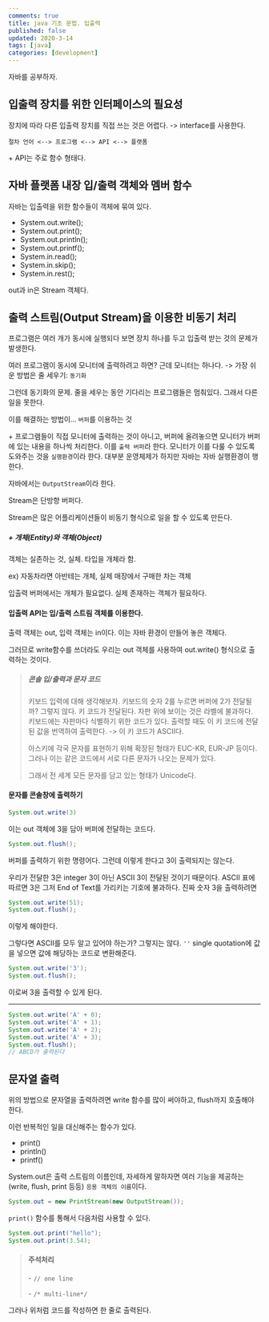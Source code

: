 ```yaml
---
comments: true
title: java 기초 문법. 입출력
published: false
updated: 2020-3-14
tags: [java]
categories: [development]
---
```


자바를 공부하자.



## 입출력 장치를 위한 인터페이스의 필요성

장치에 따라 다른 입출력 장치를 직접 쓰는 것은 어렵다. -> interface를 사용한다.

```
절차 언어 <--> 프로그램 <--> API <--> 플랫폼
```

\+ API는 주로 함수 형태다.



## 자바 플랫폼 내장 입/출력 객체와 멤버 함수

자바는 입출력을 위한 함수들이 객체에 묶여 있다. 

- System.out.write();
- System.out.print();
- System.out.println();
- System.out.printf();
- System.in.read();
- System.in.skip();
- System.in.rest();

out과 in은 Stream 객체다.



## 출력 스트림(Output Stream)을 이용한 비동기 처리

프로그램은 여러 개가 동시에 실행되다 보면 장치 하나를 두고 입출력 받는 것의 문제가 발생한다.

여러 프로그램이 동시에 모니터에 출력하려고 하면? 근데 모니터는 하나다. -> 가장 쉬운 방법은 줄 세우기: `동기화`

그런데 동기화의 문제. 줄을 세우는 동안 기다리는 프로그램들은 멈춰있다. 그래서 다른 일을 못한다.

이를 해결하는 방법이... `버퍼`를 이용하는 것

\+ 프로그램들이 직접 모니터에 출력하는 것이 아니고, 버퍼에 올려놓으면 모니터가 버퍼에 있는 내용을 하나씩 처리한다. 이를 `출력 버퍼`라 한다. 모니터가 이를 다룰 수 있도록 도와주는 것을 `실행환경`이라 한다. 대부분 운영체제가 하지만 자바는 자바 실행환경이 행한다.

자바에서는 `OutputStream`이라 한다. 

Stream은 단방향 버퍼다. 

Stream은 많은 어플리케이션들이 비동기 형식으로 일을 할 수 있도록 만든다.



##### \+ 개체(Entity)와 객체(Object)

객체는 실존하는 것, 실체. 타입을 개체라 함.

ex) 자동차라면 아반테는 개체, 실제 매장에서 구매한 차는 객체



입출력 버퍼에서는 개체가 필요없다. 실제 존재하는 객체가 필요하다.

#### 입출력 API는 입/출력 스트림 객체를 이용한다.

출력 객체는 out, 입력 객체는 in이다. 이는 자바 환경이 만들어 놓은 객체다. 

그러므로 write함수를 쓰더라도 우리는 out 객체를 사용하여 out.write() 형식으로 출력하는 것이다.



> ##### 콘솔 입/출력과 문자 코드
>
> 키보드 입력에 대해 생각해보자. 키보드의 숫자 2를 누르면 버퍼에 2가 전달될까? 그렇지 않다. 키 코드가 전달된다. 자판 위에 보이는 것은 라벨에 불과하다. 키보드에는 자판마다 식별하기 위한 코드가 있다. 출력할 때도 이 키 코드에 전달된 값을 번역하여 출력한다. -> 이 키 코드가 ASCII다.
>
> 아스키에 각국 문자를 표현하기 위해 확장된 형태가 EUC-KR, EUR-JP 등이다. 그러나 이는 같은 코드에서 서로 다른 문자가 나오는 문제가 있다.
>
> 그래서 전 세계 모든 문자를 담고 있는 형태가 Unicode다.



#### 문자를 콘솔창에 출력하기

```java
System.out.write(3)
```

이는 out 객체에 3을 담아 버퍼에 전달하는 코드다.

```java
System.out.flush();
```

버퍼를 출력하기 위한 명령어다. 그런데 이렇게 한다고 3이 출력되지는 않는다. 

우리가 전달한 3은 integer 3이 아닌 ASCII 3이 전달된 것이기 때문이다. ASCII 표에 따르면 3은 그저 End of Text를 가리키는 기호에 불과하다. 진짜 숫자 3을 출력하려면

```java
System.out.write(51);
System.out.flush();
```

이렇게 해야한다.

그렇다면 ASCII를 모두 알고 있어야 하는가? 그렇지는 않다. `''` single quotation에 값을 넣으면 값에 해당하는 코드로 변환해준다.

```java
System.out.write('3');
System.out.flush();
```

이로써 3을 출력할 수 있게 된다.

---

```java
System.out.write('A' + 0);
System.out.write('A' + 1);
System.out.write('A' + 2);
System.out.write('A' + 3);
System.out.flush();
// ABCD가 출력된다
```



## 문자열 출력

위의 방법으로 문자열을 출력하려면 write 함수를 많이 써야하고, flush까지 호출해야 한다.

이런 반복적인 일을 대신해주는 함수가 있다.

- print()
- println()
- printf()

System.out은 출력 스트림의 이름인데, 자세하게 말하자면 여러 기능을 제공하는 (write, flush, print 등등) `응용 객체의 이름`이다.

```java
System.out = new PrintStream(new OutputStream());
```

`print()` 함수를 통해서 다음처럼 사용할 수 있다.

```java
System.out.print("hello");
System.out.print(3.54);
```

> ####  주석처리
>
> \- `// one line`
>
> \- `/* multi-line*/`

그러나 위처럼 코드를 작성하면 한 줄로 출력된다.

